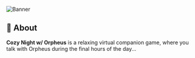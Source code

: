 ![Banner](https://cloud-opv0fo4wp-hack-club-bot.vercel.app/0cozy-night-w-orpheus-banner.png)
## 🚀 About
**Cozy Night w/ Orpheus** is a relaxing virtual companion game, where you talk with Orpheus during the final hours of the day...
